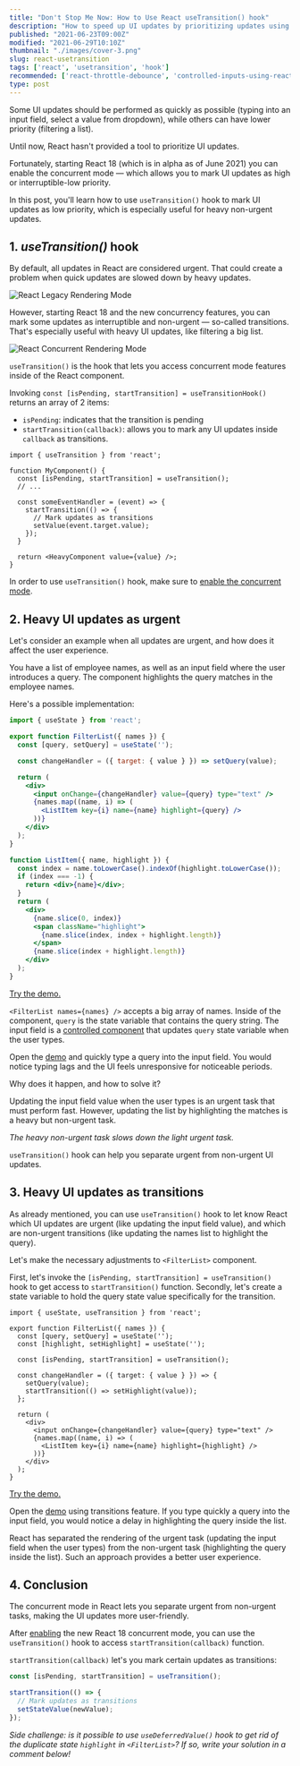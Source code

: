 ```yaml
---
title: "Don't Stop Me Now: How to Use React useTransition() hook"
description: "How to speed up UI updates by prioritizing updates using React useTranstion() hook."
published: "2021-06-23T09:00Z"
modified: "2021-06-29T10:10Z"
thumbnail: "./images/cover-3.png"
slug: react-usetransition
tags: ['react', 'usetransition', 'hook']
recommended: ['react-throttle-debounce', 'controlled-inputs-using-react-hooks']
type: post
---
```


Some UI updates should be performed as quickly as possible (typing into an input field, select a value from dropdown), while others can have lower priority (filtering a list).  

Until now, React hasn't provided a tool to prioritize UI updates.  

Fortunately, starting React 18 (which is in alpha as of June 2021) you can enable the concurrent mode &mdash; which allows you to mark
UI updates as high or interruptible-low priority.   

In this post, you'll learn how to use `useTransition()` hook to mark UI updates as low priority, which is especially useful for heavy non-urgent updates.  

## 1. *useTransition()* hook

By default, all updates in React are considered urgent. That could create a problem when quick updates are slowed down by heavy updates.    

![React Legacy Rendering Mode](./images/legacy-4.svg)

However, starting React 18 and the new concurrency features, you can mark some updates as interruptible and non-urgent &mdash; so-called transitions. That's especially useful with heavy UI updates, like filtering a big list.  

![React Concurrent Rendering Mode](./images/concurrent-4.svg)

`useTransition()` is the hook that lets you access concurrent mode features inside of the React component.  

Invoking `const [isPending, startTransition] = useTransitionHook()` returns an array of 2 items:

* `isPending`: indicates that the transition is pending
* `startTransition(callback)`: allows you to mark any UI updates inside `callback` as transitions.  

```jsx{4,8-11}
import { useTransition } from 'react';

function MyComponent() {
  const [isPending, startTransition] = useTransition();
  // ...

  const someEventHandler = (event) => {
    startTransition(() => {
      // Mark updates as transitions
      setValue(event.target.value);
    });
  }

  return <HeavyComponent value={value} />;
}
```

In order to use `useTransition()` hook, make sure to [enable the concurrent mode](https://github.com/reactwg/react-18/discussions/5).  

## 2. Heavy UI updates as urgent

Let's consider an example when all updates are urgent, and how does it affect the user experience.      

You have a list of employee names, as well as an input field where the user introduces a query. The component highlights the query matches in the employee names.  

Here's a possible implementation:

```jsx
import { useState } from 'react';

export function FilterList({ names }) {
  const [query, setQuery] = useState('');

  const changeHandler = ({ target: { value } }) => setQuery(value);

  return (
    <div>
      <input onChange={changeHandler} value={query} type="text" />
      {names.map((name, i) => (
        <ListItem key={i} name={name} highlight={query} />
      ))}
    </div>
  );
}

function ListItem({ name, highlight }) {
  const index = name.toLowerCase().indexOf(highlight.toLowerCase());
  if (index === -1) {
    return <div>{name}</div>;
  }
  return (
    <div>
      {name.slice(0, index)}
      <span className="highlight">
        {name.slice(index, index + highlight.length)}
      </span>
      {name.slice(index + highlight.length)}
    </div>
  );
}
```

[Try the demo.](https://codesandbox.io/s/heavy-update-as-urgent-ejwbg?file=/src/FilterList.js)

`<FilterList names={names} />` accepts a big array of names. Inside of the component, `query` is the state variable that contains the query string. The input field is a [controlled
component](/controlled-inputs-using-react-hooks/) that updates `query` state variable when the user types.  

Open the [demo]((https://codesandbox.io/s/heavy-update-as-urgent-ejwbg?file=/src/FilterList.js)) and quickly type a query into the input field. You would notice typing lags and the UI feels unresponsive for noticeable periods.  

Why does it happen, and how to solve it?

Updating the input field value when the user types is an urgent task that must perform fast. However, updating the list by highlighting the matches is a heavy but non-urgent task.  

*The heavy non-urgent task slows down the light urgent task.*

`useTransition()` hook can help you separate urgent from non-urgent UI updates.  

## 3. Heavy UI updates as transitions

As already mentioned, you can use `useTransition()` hook to let know React which UI updates are urgent (like updating the input field value), and which are non-urgent transitions (like updating the names list to highlight the query).  

Let's make the necessary adjustments to `<FilterList>` component.  

First, let's invoke the `[isPending, startTransition] = useTransition()` hook to get access to `startTransition()` function. Secondly, let's create a state variable to hold the query state value specifically for the transition.  

```jsx{5,7,11}
import { useState, useTransition } from 'react';

export function FilterList({ names }) {
  const [query, setQuery] = useState('');
  const [highlight, setHighlight] = useState('');

  const [isPending, startTransition] = useTransition();

  const changeHandler = ({ target: { value } }) => {
    setQuery(value);
    startTransition(() => setHighlight(value));
  };

  return (
    <div>
      <input onChange={changeHandler} value={query} type="text" />
      {names.map((name, i) => (
        <ListItem key={i} name={name} highlight={highlight} />
      ))}
    </div>
  );
}
```

[Try the demo.](https://codesandbox.io/s/heavy-update-as-non-urgent-ifobc?file=/src/FilterList.js)

Open the [demo](https://codesandbox.io/s/heavy-update-as-non-urgent-ifobc?file=/src/FilterList.js) using transitions feature. If you type quickly a query into the input field, you would notice a delay in highlighting the query inside the list. 

React has separated the rendering of the urgent task (updating the input field when the user types) from the non-urgent task (highlighting the query inside the list). Such an approach provides a better user experience.  

## 4. Conclusion

The concurrent mode in React lets you separate urgent from non-urgent tasks, making the UI updates more user-friendly.  

After [enabling](https://github.com/reactwg/react-18/discussions/5) the new React 18 concurrent mode, you can use the `useTransition()` hook to access `startTransition(callback)` function.  

`startTransition(callback)` let's you mark certain updates as transitions:

```javascript
const [isPending, startTransition] = useTransition();

startTransition(() => {
  // Mark updates as transitions
  setStateValue(newValue);
});
```

*Side challenge: is it possible to use `useDeferredValue()` hook to get rid of the duplicate state `highlight` in `<FilterList>`? If so, write your solution in a comment below!*